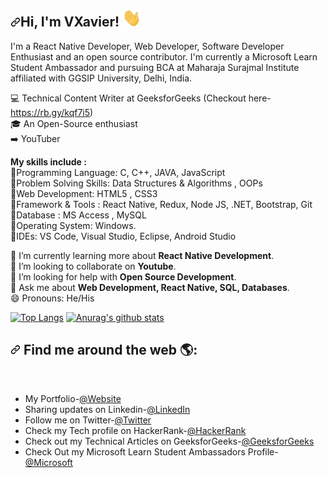 <article class="markdown-body entry-content container-lg f5" itemprop="text"><h1 dir="auto"><a id="user-content-hi-im-tarun-singh-" class="anchor" aria-hidden="true" href="#hi-im-tarun-singh-"><svg class="octicon octicon-link" viewBox="0 0 16 16" version="1.1" width="16" height="16" aria-hidden="true"><path fill-rule="evenodd" d="M7.775 3.275a.75.75 0 001.06 1.06l1.25-1.25a2 2 0 112.83 2.83l-2.5 2.5a2 2 0 01-2.83 0 .75.75 0 00-1.06 1.06 3.5 3.5 0 004.95 0l2.5-2.5a3.5 3.5 0 00-4.95-4.95l-1.25 1.25zm-4.69 9.64a2 2 0 010-2.83l2.5-2.5a2 2 0 012.83 0 .75.75 0 001.06-1.06 3.5 3.5 0 00-4.95 0l-2.5 2.5a3.5 3.5 0 004.95 4.95l1.25-1.25a.75.75 0 00-1.06-1.06l-1.25 1.25a2 2 0 01-2.83 0z"></path></svg></a>Hi, I'm VXavier! <a target="_blank" rel="noopener noreferrer" href="https://raw.githubusercontent.com/ABSphreak/ABSphreak/master/gifs/Hi.gif"><img src="https://raw.githubusercontent.com/ABSphreak/ABSphreak/master/gifs/Hi.gif" width="30px" style="max-width: 100%;"></a></h1>
<p dir="auto">I'm a React Native Developer, Web Developer, Software Developer Enthusiast and an open source contributor. I'm currently a Microsoft Learn Student Ambassador and pursuing BCA at Maharaja Surajmal Institute affiliated with GGSIP University, Delhi, India.</p>
<p dir="auto"><g-emoji class="g-emoji" alias="computer" fallback-src="https://github.githubassets.com/images/icons/emoji/unicode/1f4bb.png">💻</g-emoji> Technical Content Writer at GeeksforGeeks (Checkout here- <a href="https://rb.gy/kqf7i5" rel="nofollow">https://rb.gy/kqf7i5</a>)
<br>
<g-emoji class="g-emoji" alias="mortar_board" fallback-src="https://github.githubassets.com/images/icons/emoji/unicode/1f393.png">🎓</g-emoji> An Open-Source enthusiast<br>
<g-emoji class="g-emoji" alias="arrow_right" fallback-src="https://github.githubassets.com/images/icons/emoji/unicode/27a1.png">➡️</g-emoji> YouTuber</p>
<p dir="auto"><b>My skills include :</b><br>
<g-emoji class="g-emoji" alias="small_blue_diamond" fallback-src="https://github.githubassets.com/images/icons/emoji/unicode/1f539.png">🔹️</g-emoji>Programming Language: C, C++, JAVA, JavaScript <br>
<g-emoji class="g-emoji" alias="small_blue_diamond" fallback-src="https://github.githubassets.com/images/icons/emoji/unicode/1f539.png">🔹️</g-emoji>Problem Solving Skills: Data Structures &amp; Algorithms , OOPs<br>
<g-emoji class="g-emoji" alias="small_blue_diamond" fallback-src="https://github.githubassets.com/images/icons/emoji/unicode/1f539.png">🔹️</g-emoji>Web Development: HTML5 , CSS3 <br>
<g-emoji class="g-emoji" alias="small_blue_diamond" fallback-src="https://github.githubassets.com/images/icons/emoji/unicode/1f539.png">🔹️</g-emoji>Framework &amp; Tools : React Native, Redux, Node JS, .NET, Bootstrap, Git<br>
<g-emoji class="g-emoji" alias="small_blue_diamond" fallback-src="https://github.githubassets.com/images/icons/emoji/unicode/1f539.png">🔹️</g-emoji>Database : MS Access , MySQL<br>
<g-emoji class="g-emoji" alias="small_blue_diamond" fallback-src="https://github.githubassets.com/images/icons/emoji/unicode/1f539.png">🔹️</g-emoji>Operating System: Windows.<br>
<g-emoji class="g-emoji" alias="small_blue_diamond" fallback-src="https://github.githubassets.com/images/icons/emoji/unicode/1f539.png">🔹️</g-emoji>IDEs: VS Code, Visual Studio, Eclipse, Android Studio<br></p>
<p dir="auto"><g-emoji class="g-emoji" alias="seedling" fallback-src="https://github.githubassets.com/images/icons/emoji/unicode/1f331.png">🌱</g-emoji> I’m currently learning more about <b>React Native Development</b>.<br>
<g-emoji class="g-emoji" alias="dancers" fallback-src="https://github.githubassets.com/images/icons/emoji/unicode/1f46f.png">👯</g-emoji> I’m looking to collaborate on <b>Youtube</b>.<br>
<g-emoji class="g-emoji" alias="thinking" fallback-src="https://github.githubassets.com/images/icons/emoji/unicode/1f914.png">🤔</g-emoji> I’m looking for help with <b>Open Source Development</b>.<br>
<g-emoji class="g-emoji" alias="speech_balloon" fallback-src="https://github.githubassets.com/images/icons/emoji/unicode/1f4ac.png">💬</g-emoji> Ask me about <b>Web Development, React Native, SQL, Databases</b>. <br>
<g-emoji class="g-emoji" alias="smile" fallback-src="https://github.githubassets.com/images/icons/emoji/unicode/1f604.png">😄</g-emoji> Pronouns: He/His</p>
<p dir="auto"><a href="https://github.com/tarunsinghofficial/github-readme-stats"><img src="https://camo.githubusercontent.com/449c38cdd4b3b791155636dc730e28de96df85c1701e6c89be9426a6dab5a909/68747470733a2f2f6769746875622d726561646d652d73746174732e76657263656c2e6170702f6170692f746f702d6c616e67732f3f757365726e616d653d746172756e73696e67686f6666696369616c" alt="Top Langs" data-canonical-src="https://github-readme-stats.vercel.app/api/top-langs/?username=tarunsinghofficial" style="max-width: 100%;"></a>
<a href="https://github.com/anuraghazra/github-readme-stats"><img src="https://camo.githubusercontent.com/145f51f40f95848c417a17a8b46cb5f63d903be9b3049199ed1bd4dea8ff9b2d/68747470733a2f2f6769746875622d726561646d652d73746174732e76657263656c2e6170702f6170693f757365726e616d653d746172756e73696e67686f6666696369616c" alt="Anurag's github stats" data-canonical-src="https://github-readme-stats.vercel.app/api?username=tarunsinghofficial" style="max-width: 100%;"></a></p>
<h2 dir="auto"><a id="user-content--find-me-around-the-web--" class="anchor" aria-hidden="true" href="#-find-me-around-the-web--"><svg class="octicon octicon-link" viewBox="0 0 16 16" version="1.1" width="16" height="16" aria-hidden="true"><path fill-rule="evenodd" d="M7.775 3.275a.75.75 0 001.06 1.06l1.25-1.25a2 2 0 112.83 2.83l-2.5 2.5a2 2 0 01-2.83 0 .75.75 0 00-1.06 1.06 3.5 3.5 0 004.95 0l2.5-2.5a3.5 3.5 0 00-4.95-4.95l-1.25 1.25zm-4.69 9.64a2 2 0 010-2.83l2.5-2.5a2 2 0 012.83 0 .75.75 0 001.06-1.06 3.5 3.5 0 00-4.95 0l-2.5 2.5a3.5 3.5 0 004.95 4.95l1.25-1.25a.75.75 0 00-1.06-1.06l-1.25 1.25a2 2 0 01-2.83 0z"></path></svg></a> Find me around the web <g-emoji class="g-emoji" alias="earth_americas" fallback-src="https://github.githubassets.com/images/icons/emoji/unicode/1f30e.png">🌎</g-emoji>: </h2><br>
<ul dir="auto">
<li>My Portfolio-<a href="https://tarunsinghportfolio.media" rel="nofollow">@Website</a><br></li>
<li>Sharing updates on Linkedin-<a href="https://www.linkedin.com/in/tarunsingh24" rel="nofollow">@LinkedIn</a><br></li>
<li>Follow me on Twitter-<a href="https://twitter.com/itsTarun24" rel="nofollow">@Twitter</a><br></li>
<li>Check my Tech profile on HackerRank-<a href="https://www.hackerrank.com/taruncoder?hr_r=1" rel="nofollow">@HackerRank</a><br></li>
<li>Check out my Technical Articles on GeeksforGeeks-<a href="https://auth.geeksforgeeks.org/user/tarunsinghwap7/articles" rel="nofollow">@GeeksforGeeks</a><br></li>
<li>Check Out my Microsoft Learn Student Ambassadors Profile- <a href="https://studentambassadors.microsoft.com/en-US/profile/59588" rel="nofollow">@Microsoft</a><br></li>
</ul>
</article>
